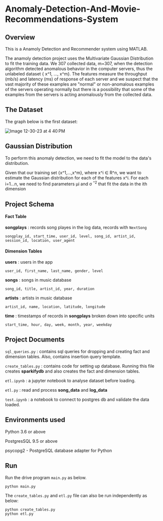 # Anomaly-Detection-And-Movie-Recommendations-System

## **Overview**


This is a Anamoly Detection and Recommender system using MATLAB. 

The anamoly detection project uses the Multivariate Gaussian Distribution to fit the training data. We 307 collected data, m=307, when the detection algorithm detected anomalous behavior in the computer servers, thus the unlabeled dataset { x^1, ..., x^m}. The features measure the throughput (mb/s) and latency (ms) of response of each server and we suspect that the vast majority of these examples are "normal" or non-anomalous examples of the servers operating normally but there is a possibility that some of the examples from the servers is acting anomalously from the collected data. 




## **The Dataset**

The graph below is the first dataset:



![Image 12-30-23 at 4 40 PM](https://github.com/ntalib/Anomaly-Detection-Movie-Recommendations-System/assets/90749418/8c163b82-44a5-470c-a8a0-70f26129f2b2)


## **Gaussian Distribution**


To perform this anomaly detection, we need to fit the model to the data's distribution. 

Given that our training set {x^1,...,x^m}, where x^i ∈ R^n, we want to estimate the Gaussian distribution for each of the features x^i. For each i=1...n, we need to find parameters μi and σ <sup>^2</sup>  that fit the data in the ith dimension 


## Project Schema

#### Fact Table 
**songplays** : records song playes in the log data, records with  `NextSong`
```
songplay_id, start_time, user_id, level, song_id, artist_id, session_id, location, user_agent
```
#### Dimension Tables
**users**  : users in the app
```
user_id, first_name, last_name, gender, level
```
**songs**  : songs in music database
```
song_id, title, artist_id, year, duration
```
**artists**  : artists in music database
```
artist_id, name, location, latitude, longitude
```
**time**  : timestamps of records in  **songplays**  broken down into specific units
```
start_time, hour, day, week, month, year, weekday
```

## Project Documents

```sql_queries.py``` : contains sql queries for dropping and  creating fact and dimension tables. Also, contains insertion query template.

```create_tables.py``` : contains code for setting up database. Running this file creates **sparkifydb** and also creates the fact and dimension tables.

```etl.ipynb``` : a jupyter notebook to analyse dataset before loading. 

```etl.py``` : read and process **song_data** and **log_data**

```test.ipynb``` : a notebook to connect to postgres db and validate the data loaded.

## Environments used 
Python 3.6 or above

PostgresSQL 9.5 or above

psycopg2 - PostgreSQL database adapter for Python


## Run

Run the drive program ```main.py``` as below.
```
python main.py
``` 

The ```create_tables.py``` and ```etl.py``` file can also be run independently as below:
```
python create_tables.py 
python etl.py 
```



